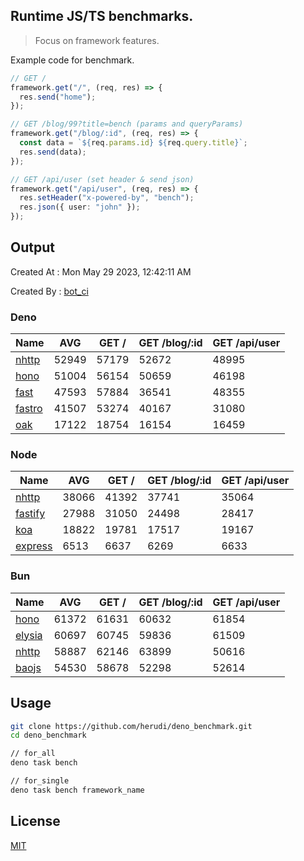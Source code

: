 ## Runtime JS/TS benchmarks.

> Focus on framework features.

Example code for benchmark.
```ts
// GET /
framework.get("/", (req, res) => {
  res.send("home");
});

// GET /blog/99?title=bench (params and queryParams)
framework.get("/blog/:id", (req, res) => {
  const data = `${req.params.id} ${req.query.title}`;
  res.send(data);
});

// GET /api/user (set header & send json)
framework.get("/api/user", (req, res) => {
  res.setHeader("x-powered-by", "bench");
  res.json({ user: "john" });
});
```

## Output
Created At : Mon May 29 2023, 12:42:11 AM

Created By : [bot_ci](https://github.com/herudi/deno_benchmarks/commits?author=github-actions%5Bbot%5D)


### Deno
|Name|AVG|GET /|GET /blog/:id|GET /api/user|
|----|----|----|----|----|
|[nhttp](https://github.com/nhttp/nhttp)|52949|57179|52672|48995|
|[hono](https://github.com/honojs/hono)|51004|56154|50659|46198|
|[fast](https://github.com/danteissaias/fast)|47593|57884|36541|48355|
|[fastro](https://github.com/fastrodev/fastro)|41507|53274|40167|31080|
|[oak](https://github.com/oakserver/oak)|17122|18754|16154|16459|
  


### Node
|Name|AVG|GET /|GET /blog/:id|GET /api/user|
|----|----|----|----|----|
|[nhttp](https://github.com/nhttp/nhttp)|38066|41392|37741|35064|
|[fastify](https://github.com/fastify/fastify)|27988|31050|24498|28417|
|[koa](https://github.com/koajs/koa)|18822|19781|17517|19167|
|[express](https://github.com/expressjs/express)|6513|6637|6269|6633|
  


### Bun
|Name|AVG|GET /|GET /blog/:id|GET /api/user|
|----|----|----|----|----|
|[hono](https://github.com/honojs/hono)|61372|61631|60632|61854|
|[elysia](https://github.com/elysiajs/elysia)|60697|60745|59836|61509|
|[nhttp](https://github.com/nhttp/nhttp)|58887|62146|63899|50616|
|[baojs](https://github.com/mattreid1/baojs)|54530|58678|52298|52614|
  



## Usage

```bash
git clone https://github.com/herudi/deno_benchmark.git
cd deno_benchmark

// for_all
deno task bench

// for_single
deno task bench framework_name
```

## License

[MIT](LICENSE)

